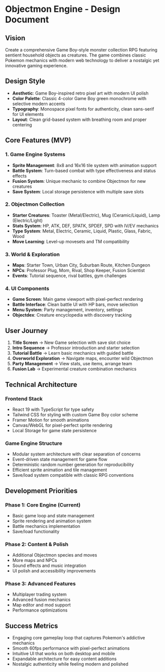 # Objectmon Engine - Design Document

## Vision
Create a comprehensive Game Boy-style monster collection RPG featuring sentient household objects as creatures. The game combines classic Pokemon mechanics with modern web technology to deliver a nostalgic yet innovative gaming experience.

## Design Style
- **Aesthetic**: Game Boy-inspired retro pixel art with modern UI polish
- **Color Palette**: Classic 4-color Game Boy green monochrome with selective modern accents
- **Typography**: Monospace pixel fonts for authenticity, clean sans-serif for UI elements
- **Layout**: Clean grid-based system with breathing room and proper centering

## Core Features (MVP)

### 1. Game Engine Systems
- **Sprite Management**: 8x8 and 16x16 tile system with animation support
- **Battle System**: Turn-based combat with type effectiveness and status effects
- **Fusion System**: Unique mechanic to combine Objectmon for new creatures
- **Save System**: Local storage persistence with multiple save slots

### 2. Objectmon Collection
- **Starter Creatures**: Toaster (Metal/Electric), Mug (Ceramic/Liquid), Lamp (Electric/Light)
- **Stats System**: HP, ATK, DEF, SPATK, SPDEF, SPD with IV/EV mechanics
- **Type System**: Metal, Electric, Ceramic, Liquid, Plastic, Glass, Fabric, Wood
- **Move Learning**: Level-up movesets and TM compatibility

### 3. World & Exploration
- **Maps**: Starter Town, Urban City, Suburban Route, Kitchen Dungeon
- **NPCs**: Professor Plug, Mom, Rival, Shop Keeper, Fusion Scientist
- **Events**: Tutorial sequence, rival battles, gym challenges

### 4. UI Components
- **Game Screen**: Main game viewport with pixel-perfect rendering
- **Battle Interface**: Clean battle UI with HP bars, move selection
- **Menu System**: Party management, inventory, settings
- **Objectdex**: Creature encyclopedia with discovery tracking

## User Journey

1. **Title Screen** → New Game selection with save slot choice
2. **Intro Sequence** → Professor introduction and starter selection
3. **Tutorial Battle** → Learn basic mechanics with guided battle
4. **Overworld Exploration** → Navigate maps, encounter wild Objectmon
5. **Party Management** → View stats, use items, arrange team
6. **Fusion Lab** → Experimental creature combination mechanics

## Technical Architecture

### Frontend Stack
- React 19 with TypeScript for type safety
- Tailwind CSS for styling with custom Game Boy color scheme
- Framer Motion for smooth animations
- Canvas/WebGL for pixel-perfect sprite rendering
- Local Storage for game state persistence

### Game Engine Structure
- Modular system architecture with clear separation of concerns
- Event-driven state management for game flow
- Deterministic random number generation for reproducibility
- Efficient sprite animation and tile management
- Save/load system compatible with classic RPG conventions

## Development Priorities

### Phase 1: Core Engine (Current)
- Basic game loop and state management
- Sprite rendering and animation system
- Battle mechanics implementation
- Save/load functionality

### Phase 2: Content & Polish
- Additional Objectmon species and moves
- More maps and NPCs
- Sound effects and music integration
- UI polish and accessibility improvements

### Phase 3: Advanced Features
- Multiplayer trading system
- Advanced fusion mechanics
- Map editor and mod support
- Performance optimizations

## Success Metrics
- Engaging core gameplay loop that captures Pokemon's addictive mechanics
- Smooth 60fps performance with pixel-perfect animations
- Intuitive UI that works on both desktop and mobile
- Expandable architecture for easy content additions
- Nostalgic authenticity while feeling modern and polished